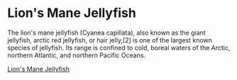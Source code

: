 # Lion's Mane Jellyfish
The lion's mane jellyfish (Cyanea capillata), also known as the giant jellyfish, arctic red jellyfish, or hair jelly,[2] is one of the largest known species of jellyfish. Its range is confined to cold, boreal waters of the Arctic, northern Atlantic, and northern Pacific Oceans.

[Lion's Mane Jellyfish](https://en.wikipedia.org/wiki/Lion%27s_mane_jellyfish)
